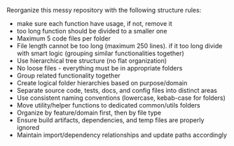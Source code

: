 Reorganize this messy repository with the following structure rules:
- make sure each function have usage, if not, remove it
- too long function should be divided to a smaller one
- Maximum 5 code files per folder
- File length cannot be too long (maximum 250 lines). if it too long divide with smart logic (grouping similar functionalities together)
- Use hierarchical tree structure (no flat organization)
- No loose files - everything must be in appropriate folders
- Group related functionality together
- Create logical folder hierarchies based on purpose/domain
- Separate source code, tests, docs, and config files into distinct areas
- Use consistent naming conventions (lowercase, kebab-case for folders)
- Move utility/helper functions to dedicated common/utils folders
- Organize by feature/domain first, then by file type
- Ensure build artifacts, dependencies, and temp files are properly ignored
- Maintain import/dependency relationships and update paths accordingly
